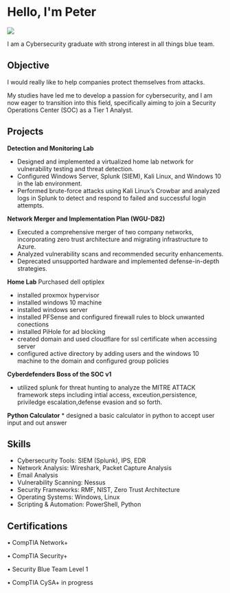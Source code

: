 # Hello, I'm Peter 
<a href="https://linkedin.com/in/peter-w90"><img src="https://img.shields.io/badge/-LinkedIn-0072b1?&style=for-the-badge&logo=linkedin&logoColor=white" /></a>

I am a Cybersecurity graduate with strong interest in all things blue team.

## Objective
I would really like to help companies protect themselves from attacks.

My studies have led me to develop a passion for cybersecurity, and I am now eager to transition into this field, specifically aiming to join a Security Operations Center (SOC) as a Tier 1 Analyst.

## Projects
**Detection and Monitoring Lab**

* 	Designed and implemented a virtualized home lab network for vulnerability testing and threat detection.
* Configured Windows Server, Splunk (SIEM), Kali Linux, and Windows 10 in the lab environment.
* Performed brute-force attacks using Kali Linux’s Crowbar and analyzed logs in Splunk to detect and respond to failed and successful login attempts.


**Network Merger and Implementation Plan (WGU-D82)**
*	Executed a comprehensive merger of two company networks, incorporating zero trust architecture and migrating infrastructure to Azure.
*	Analyzed vulnerability scans and recommended security enhancements.
*	Deprecated unsupported hardware and implemented defense-in-depth strategies.


**Home Lab**
Purchased dell optiplex 
* installed proxmox hypervisor
* installed windows 10 machine
* installed windows server 
* installed PFSense and configured firewall rules to block unwanted conections
* installed PiHole for ad blocking
* created domain and used cloudflare for ssl certificate when accessing server
* configured active directory by adding users and the windows 10 machine to the domain and configured group policies

**Cyberdefenders Boss of the SOC v1**
  * utilized splunk for threat hunting to analyze the MITRE ATTACK framework steps including intial access, exceution,persistence, priviledge escalation,defense evasion and so forth.
 
**Python Calculator**
    * designed a basic calculator in python to accept user input and out answer 




## Skills

* Cybersecurity Tools: SIEM (Splunk), IPS, EDR
* Network Analysis: Wireshark, Packet Capture Analysis
* Email Analysis 
* Vulnerability Scanning: Nessus
* Security Frameworks: RMF, NIST, Zero Trust Architecture
* Operating Systems: Windows, Linux
* Scripting & Automation: PowerShell, Python


## Certifications
•	CompTIA Network+

•	CompTIA Security+

•	Security Blue Team Level 1

•	CompTIA CySA+ in progress

